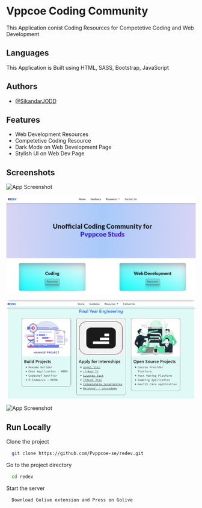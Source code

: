 
# Vppcoe Coding Community

This Application conist Coding Resources for Competetive Coding and Web Development






## Languages

This Application is Built using HTML, SASS, Bootstrap, JavaScript



## Authors

- [@SikandarJODD](https://github.com/SikandarJODD)


## Features

- Web Development Resources
- Competetive Coding Resource
- Dark Mode on Web Development Page
- Stylish UI on Web Dev Page


## Screenshots

![App Screenshot](relative/output.png)

![App Screenshot](/output2.png)

![App Screenshot](/output3.png)

![App Screenshot](/output4.png/300*400)


## Run Locally

Clone the project

```bash
  git clone https://github.com/Pvppcoe-se/redev.git
```

Go to the project directory

```bash
  cd redev
```

Start the server

```bash
  Download Golive extension and Press on Golive 
```

